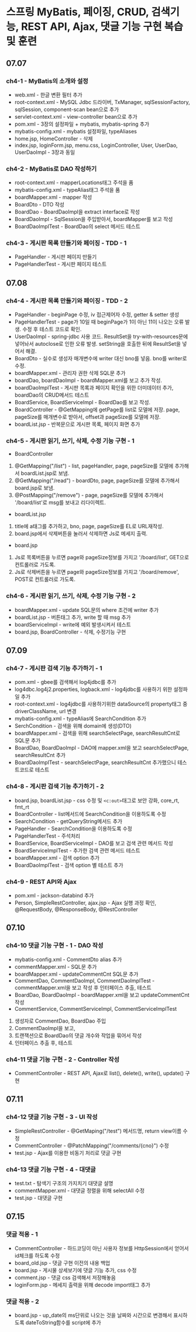 # 스프링 MyBatis, 페이징, CRUD, 검색기능, REST API, Ajax, 댓글 기능 구현 복습 및 훈련

## 07.07
### ch4-1 - MyBatis의 소개와 설정
- web.xml - 한글 변환 필터 추가
- root-context.xml - MySQL Jdbc 드라이버, TxManager, sqlSessionFactory, sqlSession, component-scan bean으로 추가
- servlet-context.xml - view-controller bean으로 추가
- pom.xml - 3장의 설정파일 + mybatis, mybatis-spring 추가
- mybatis-config.xml - mybatis 설정파일, typeAliases
- home.jsp, HomeController - 삭제 
- index.jsp, loginForm.jsp, menu.css, LoginController, User, UserDao, UserDaoImpl - 3장과 동일

### ch4-2 - MyBatis로 DAO 작성하기
- root-context.xml - mapperLocations태그 주석을 품
- mybatis-config.xml - typeAlias태그 주석을 품
- boardMapper.xml - mapper 작성
- BoardDto - DTO 작성
- BoardDao - BoardDaoImpl을 extract interface로 작성
- BoardDaoImpl - SqlSession을 주입받아서, boardMapper를 보고 작성
- BoardDaoImplTest - BoardDao의 select 메서드 테스트

### ch4-3 - 게시판 목록 만들기와 페이징 - TDD - 1
- PageHandler - 게시판 페이지 만들기
- PageHandlerTest - 게시판 페이지 테스트

## 07.08
### ch4-4 - 게시판 목록 만들기와 페이징 - TDD - 2
- PageHandler - beginPage 수정, iv 접근제어자 수정, getter & setter 생성
- PageHandlerTest - page가 10일 때 beginPage가 1이 아닌 11이 나오는 오류 발생. 수정 후 테스트 코드로 확인.
- UserDaoImpl - spring-jdbc 사용 코드. ResultSet을 try-with-resources문에 넣어놔서 autoclose로 인한 오류 발생. setString을 호출한 뒤에 ResultSet을 넣어서 해결. 
- BoardDto - 실수로 생성자 매개변수에 writer 대신 bno를 넣음. bno를 writer로 수정.
- boardMapper.xml - 관리자 권한 삭제 SQL문 추가
- boardDao, boardDaoImpl - boardMapper.xml를 보고 추가 작성.
- boardDaoImplTest - 게시판 목록과 페이지 확인을 위한 더미데이터 추가, boardDao의 CRUD메서드 테스트
- BoardService, BoardServiceImpl - BoardDao를 보고 작성.
- BoardController - @GetMapping에 getPage를 list로 모델에 저장. page, pageSize를 매개변수로 받아서, offset과 pageSize를 모델에 저장. 
- boardList.jsp - 반복문으로 게시판 목록, 페이지 화면 추가

### ch4-5 - 게시판 읽기, 쓰기, 삭제, 수정 기능 구현 - 1
- BoardController 
1. @GetMapping("/list") - list, pageHandler, page, pageSize를 모델에 추가해서 boardList.jsp로 보냄.
2. @GetMapping("/read") - boardDto, page, pageSize를 모델에 추가해서 board.jsp로 보냄. 
3. @PostMapping("/remove") - page, pageSize를 모델에 추가해서 '/board/list'로 msg를 보내고 리다이렉트.  

- boardList.jsp 
1. title에 a태그를 추가하고, bno, page, pageSize를 EL로 URL재작성.
2. board.jsp에서 삭제버튼을 눌러서 삭제하면 Js로 메세지 출력.

- board.jsp
1. Js로 목록버튼을 누르면 page와 pageSize정보를 가지고 '/board/list', GET으로 컨트롤러로 가도록.
2. Js로 삭제버튼을 누르면 page와 pageSize정보를 가지고 '/board/remove', POST로 컨트롤러로 가도록.

### ch4-6 - 게시판 읽기, 쓰기, 삭제, 수정 기능 구현 - 2
- boardMapper.xml - update SQL문의 where 조건에 writer 추가
- boardList.jsp - 버튼태그 추가, write 할 때 msg 추가
- boardServiceImpl - write에 예외 발생시켜서 테스트
- board.jsp, BoardController - 삭제, 수정기능 구현

## 07.09
### ch4-7 - 게시판 검색 기능 추가하기 - 1
- pom.xml - gbee를 검색해서 log4jdbc를 추가
- log4dbc.log4j2.properties, logback.xml - log4jdbc를 사용하기 위한 설정파일 추가
- root-context.xml - log4jdbc를 사용하기위한 dataSource의 property태그 중 driverClassName, url 변경
- mybatis-config.xml - typeAlias에 SearchCondition 추가
- SerchCondition - 검색을 위해 domain에 생성(DTO)
- boardMapper.xml - 검색을 위해 searchSelectPage, searchResultCnt로 SQL문 추가
- BoardDao, BoardDaoImpl - DAO에 mapper.xml을 보고 searchSelectPage, searchResultCnt 추가
- BoardDaoImplTest - searchSelectPage, searchResultCnt 추가했으니 테스트코드로 테스트

### ch4-8 - 게시판 검색 기능 추가하기 - 2
- board.jsp, boardList.jsp - css 수정 및 ```<c:out>```태그로 보안 강화, core_rt, fmt_rt
- BoardController - list메서드에 SearchCondition을 이용하도록 수정
- SearchCondition - getQueryString메서드 추가
- PageHandler - SearchCondition을 이용하도록 수정
- PageHandlerTest - 주석처리
- BoardService, BoardServiceImpl - DAO를 보고 검색 관련 메서드 작성
- BoardServiceImplTest - 추가한 검색 관련 메서드 테스트
- boardMapper.xml - 검색 option 추가
- BoardDaoImplTest - 검색 option 별 테스트 추가

### ch4-9 - REST API와 Ajax
- pom.xml - jackson-databind 추가
- Person, SimpleRestController, ajax.jsp - Ajax 실행 과정 확인, @RequestBody, @ResponseBody, @RestController

## 07.10
### ch4-10 댓글 기능 구현 - 1 - DAO 작성
- mybatis-config.xml - CommentDto alias 추가
- commentMapper.xml - SQL문 추가
- boardMapper.xml - updateCommentCnt SQL문 추가
- CommentDao, CommentDaoImpl, CommentDaoImplTest - commentMapper.xml을 보고 작성 후 인터페이스 추출, 테스트
- BoardDao, BoardDaoImpl - boardMapper.xml을 보고 updateCommentCnt 작성
- CommentService, CommentServiceImpl, CommentServiceImplTest 
1. 생성자로 CommentDao, BoardDao 주입
2. CommentDaoImpl을 보고,
3. 트랜잭션으로 BoardDao의 댓글 개수와 작업을 묶어서 작성
4. 인터페이스 추출 후, 테스트

### ch4-11 댓글 기능 구현 - 2 - Controller 작성
- CommentController - REST API, Ajax로 list(), delete(), write(), update() 구현

## 07.11
### ch4-12 댓글 기능 구현 - 3 - UI 작성
- SimpleRestController - @GetMaping("/test") 메서드명, return view이름 수정
- CommentController - @PatchMapping("/comments/{cno}") 수정
- test.jsp - Ajax를 이용한 비동기 처리로 댓글 구현

### ch4-13 댓글 기능 구현 - 4 - 대댓글
- test.txt - 탐색기 구조의 가지치기 대댓글 설명
- commentMapper.xml - 대댓글 정렬을 위해 selectAll 수정
- test.jsp - 대댓글 구현

## 07.15
### 댓글 적용 - 1
- CommentController - 하드코딩이 아닌 사용자 정보를 HttpSession에서 얻어서 id체크를 하도록 수정
- board_old.jsp - 댓글 구현 이전의 내용 백업
- board.jsp - 게시물 상세보기에 댓글 기능 추가, css 수정
- comment.jsp - 댓글 css 검색해서 저장해놓음
- loginForm.jsp - 메세지 출력을 위해 decode import태그 추가

### 댓글 적용 - 2
- board.jsp - up_date의 ms단위로 나오는 것을 날짜와 시간으로 변경해서 표시하도록 dateToString함수를 script에 추가
